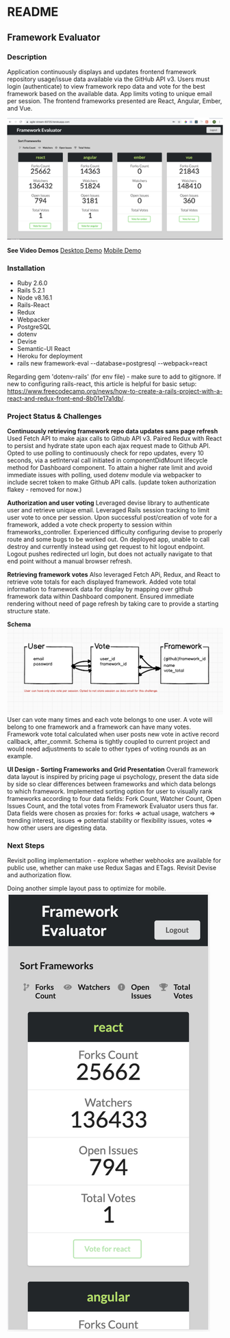 # README

## Framework Evaluator

### Description
Application continuously displays and updates frontend framework repository usage/issue data available via the GitHub API v3. Users must login (authenticate) to view framework repo data and vote for the best framework based on the available data. App limits voting to unique email per session. The frontend frameworks presented are React, Angular, Ember, and Vue.

![Desktop-Image](https://github.com/mjzefeldt/framework-eval/blob/master/framework_evaluator_pic.png)

**See Video Demos**
[Desktop Demo](https://vimeo.com/361477227)
[Mobile Demo](https://vimeo.com/361477504)

### Installation
* Ruby 2.6.0 
* Rails 5.2.1
* Node v8.16.1
* Rails-React
* Redux
* Webpacker
* PostgreSQL
* dotenv
* Devise
* Semantic-UI React
* Heroku for deployment
* rails new framework-eval --database=postgresql --webpack=react

Regarding gem 'dotenv-rails' (for env file) - make sure to add to gitignore.
If new to configuring rails-react, this article is helpful for basic setup: https://www.freecodecamp.org/news/how-to-create-a-rails-project-with-a-react-and-redux-front-end-8b01e17a1db/.

### Project Status & Challenges
**Continuously retrieving framework repo data updates sans page refresh**
Used Fetch API to make ajax calls to Github API v3. Paired Redux with React to persist and hydrate state upon each ajax request made to Github API. Opted to use polling to continuously check for repo updates, every 10 seconds, via a setInterval call initiated in componentDidMount lifecycle method for Dashboard component. To attain a higher rate limit and avoid immediate issues with polling, used dotenv module via webpacker to include secret token to make Github API calls. (update token authorization flakey - removed for now.)

**Authorization and user voting**
Leveraged devise library to authenticate user and retrieve unique email. Leveraged Rails session tracking to limit user vote to once per session. Upon successful post/creation of vote for a framework, added a vote check property to session within frameworks_controller. Experienced difficulty configuring devise to properly route and some bugs to be worked out. On deployed app, unable to call destroy and currently instead using get request to hit logout endpoint. Logout pushes redirected url login, but does not actually navigate to that end point without a manual browser refresh.

**Retrieving framework votes**
Also leveraged Fetch APi, Redux, and React to retrieve vote totals for each displayed framework. Added vote total information to framework data for display by mapping over github framework data within Dashboard component. Ensured immediate rendering without need of page refresh by taking care to provide a starting structure state.

**Schema**
![Schema Illustration](https://github.com/mjzefeldt/framework-eval/blob/master/schema.png)
User can vote many times and each vote belongs to one user.  A vote will belong to one framework and a framework can have many votes.  Framework vote total calculated when user posts new vote in active record callback, after_commit. Schema is tightly coupled to current project and would need adjustments to scale to other types of voting rounds as an example.

**Ul Design - Sorting Frameworks and Grid Presentation**
Overall framework data layout is inspired by pricing page ui psychology, present the data side by side so clear differences between frameworks and which data belongs to which framework. Implemented sorting option for user to visually rank frameworks according to four data fields: Fork Count, Watcher Count, Open Issues Count, and the total votes from Framework Evaluator users thus far. Data fields were chosen as proxies for: forks => actual usage, watchers => trending interest, issues => potential stability or flexibility issues, votes => how other users are digesting data. 

### Next Steps
Revisit polling implementation  - explore whether webhooks are available for public use, whether can make use Redux Sagas and ETags.
Revisit Devise and authorization flow.

Doing another simple layout pass to optimize for mobile.
![Mobile-Image](https://github.com/mjzefeldt/framework-eval/blob/master/framework_evaluator_mobile_pic.png)

